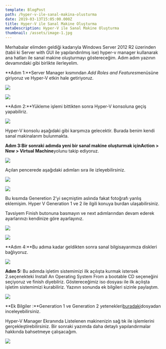 ```yaml
---
template: BlogPost
path: /hyper-v-ile-sanal-makina-olusturma
date: 2019-03-13T15:05:00.000Z
title: Hyper-V ile Sanal Makine Oluşturma
metaDescription: Hyper-V ile Sanal Makine Oluşturma
thumbnail: /assets/image-1.jpg
---
```

Merhabalar elimden geldiği kadarıyla Windows Server 2012 R2 üzerinden (tabii ki Server with GUI ile yapılandırılmış ise) hyper-v manager kullanarak ana hatları ile sanal makine oluşturmayı göstereceğim. Adım adım yazının devamındaki gibi birlikte ilerleyelim.

**Adım 1:**Server Manager kısmından *Add Roles and Features*menüsüne giriyoruz ve Hyper-V etkin hale getiriyoruz.

![](/assets/hyper1.jpg)

![](/assets/hyper2.jpg)

**Adım 2:**Yükleme işlemi bittikten sonra Hyper-V konsoluna geçiş yapabiliriz.

![](/assets/hyper3.jpg)



Hyper-V konsolu aşağıdaki gibi karşımıza gelecektir. Burada benim kendi sanal makinalarım bulunmakta.

**Adım 3:**Bir sonraki adımda yeni bir sanal makine oluşturmak için**Action > New > Virtual Machine**yolunu takip ediyoruz.

![](/assets/hyper5.jpg)

Açılan pencerede aşağıdaki adımları sıra ile izleyebilirsiniz.

![](/assets/hs1.jpg)

![](/assets/hs2.jpg)

Bu kısımda Generetion 2’yi seçmiştim aslında fakat fotoğrafı yanlış eklemişim. Hyper V Generation 1 ve 2 ile ilgili konuya burdan ulaşabilirsiniz.

Tavsiyem Finish butonuna basmayın ve next adımlarından devam ederek ayarlarınızı kendinize göre ayarlayınız.

![](/assets/hs3.jpg)

![](/assets/hs4.jpg)

**Adım 4:**Bu adıma kadar geldikten sonra sanal bilgisayarımıza diskleri bağlıyoruz.

![](/assets/hs5.jpg)

**Adım 5:** Bu adımda işletim sistemimizi ilk açılışta kurmak istersek 2.seçenekteki Install An Operating System From a bootable CD seçeneğini seçiyoruz ve finish diyebilriz. Göstereceğimiz iso dosyası ile ilk açılışta işletim sistemimizi kurabiliriz. Yazının sonunda ek bilgileri sizinle paylaştım.

![](/assets/hs6.jpg)

**Ek Bilgiler :**Generation 1 ve Generation 2 yetenekleri[buradaki](https://www.ufukcam.com/wp-content/uploads/2018/12/gui1-2.pdf)dosyadan inceleyebilirsiniz.

Hyper-V Manager Ekranında Listelenen makinenizin sağ tık ile işlemlerini gerçekleştirebilirsiniz. Bir sonraki yazımda daha detaylı yapılandırmalar hakkında bahsetmeye çalışacağım.

![](/assets/hs7.jpg)
